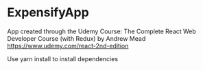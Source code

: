 # ExpensifyApp
App created through the Udemy Course: The Complete React Web Developer Course (with Redux) by Andrew Mead
https://www.udemy.com/react-2nd-edition

Use yarn install to install dependencies
